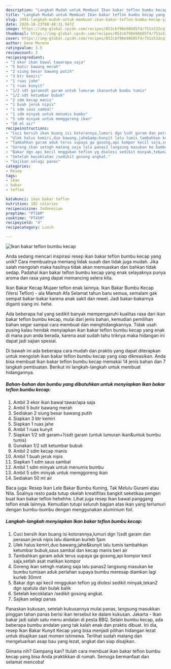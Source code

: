 ```yaml
---
description: "Langkah Mudah untuk Membuat Ikan bakar teflon bumbu kecap yang Lezat Sekali"
title: "Langkah Mudah untuk Membuat Ikan bakar teflon bumbu kecap yang Lezat Sekali"
slug: 2491-langkah-mudah-untuk-membuat-ikan-bakar-teflon-bumbu-kecap-yang-lezat-sekali
date: 2020-10-23T08:48:31.947Z
image: https://img-global.cpcdn.com/recipes/053cbf98e98685f4/751x532cq70/ikan-bakar-teflon-bumbu-kecap-foto-resep-utama.jpg
thumbnail: https://img-global.cpcdn.com/recipes/053cbf98e98685f4/751x532cq70/ikan-bakar-teflon-bumbu-kecap-foto-resep-utama.jpg
cover: https://img-global.cpcdn.com/recipes/053cbf98e98685f4/751x532cq70/ikan-bakar-teflon-bumbu-kecap-foto-resep-utama.jpg
author: Gene Moreno
ratingvalue: 3.5
reviewcount: 3
recipeingredient:
- "3 ekor ikan bawal tawarapa saja"
- "5 butir bawang merah"
- "2 siung besar bawang putih"
- "3 btr kemiri"
- "1 ruas jahe"
- "1 ruas kunyit"
- "1/2 sdt garamsdt garam untuk lumuran ikanuntuk bumbu tumis"
- "1/2 sdt ketumbar bubuk"
- "2 sdm kecap manis"
- "1 buah jeruk nipis"
- "1 sdm saus sambal"
- "1 sdm minyak untuk menumis bumbu"
- "5 sdm minyak untuk memggoreng ikan"
- "50 ml air"
recipeinstructions:
- "Cuci bersih ikan buang isi kotorannya,lumuri dgn ½sdt garam dan perasan jeruk nipis lalu diamkan kurleb 1jam"
- "Ulek halus kemiri,duo bawang,jahe&amp;kunyit lalu tumis tambahkan ketumbar bubuk,saus sambal dan kecap manis beri air"
- "Tambahkan garam aduk terus supaya ga gosong,api kompor kecil saja,setlah asat matikan kompor"
- "Goreng ikan setngh matang saja lalu panas2 langsung masukan ke bumbu tumisan aduk perlahan supaya bumbu meresap diamkan lagi kurleb 30mnt"
- "Bakar dgn api kecil mnggukan teflon yg diolesi sedikit minyak,tekan2 dgn spatula dan bulak balik"
- "Setelah kecoklatan /sedikit gosong angkat."
- "Sajikan selagi panas"
categories:
- Resep
tags:
- ikan
- bakar
- teflon

katakunci: ikan bakar teflon 
nutrition: 102 calories
recipecuisine: Indonesian
preptime: "PT16M"
cooktime: "PT45M"
recipeyield: "4"
recipecategory: Lunch

---
```



![Ikan bakar teflon bumbu kecap](https://img-global.cpcdn.com/recipes/053cbf98e98685f4/751x532cq70/ikan-bakar-teflon-bumbu-kecap-foto-resep-utama.jpg)

Anda sedang mencari inspirasi resep ikan bakar teflon bumbu kecap yang unik? Cara membuatnya memang tidak susah dan tidak juga mudah. Jika salah mengolah maka hasilnya tidak akan memuaskan dan bahkan tidak sedap. Padahal ikan bakar teflon bumbu kecap yang enak selayaknya punya aroma dan rasa yang dapat memancing selera kita.

Ikan Bakar Kecap Mujaer teflon enak lainnya. Ikan Bakar Bumbu Kecap (Versi Teflon) - ala Mamah Afa Selamat tahun baru semua, semalam gak sempat bakar-bakar karena anak sakit dan rewel. Jadi bakar-bakarnya diganti siang ini. hehe.

Ada beberapa hal yang sedikit banyak mempengaruhi kualitas rasa dari ikan bakar teflon bumbu kecap, mulai dari jenis bahan, kemudian pemilihan bahan segar sampai cara membuat dan menghidangkannya. Tidak usah pusing kalau hendak menyiapkan ikan bakar teflon bumbu kecap yang enak di mana pun anda berada, karena asal sudah tahu triknya maka hidangan ini dapat jadi sajian spesial.


Di bawah ini ada beberapa cara mudah dan praktis yang dapat diterapkan untuk mengolah ikan bakar teflon bumbu kecap yang siap dikreasikan. Anda bisa membuat Ikan bakar teflon bumbu kecap memakai 14 jenis bahan dan 7 langkah pembuatan. Berikut ini langkah-langkah untuk membuat hidangannya.

<!--inarticleads1-->

##### Bahan-bahan dan bumbu yang dibutuhkan untuk menyiapkan Ikan bakar teflon bumbu kecap:

1. Ambil 3 ekor ikan bawal tawar/apa saja
1. Ambil 5 butir bawang merah
1. Sediakan 2 siung besar bawang putih
1. Siapkan 3 btr kemiri
1. Siapkan 1 ruas jahe
1. Ambil 1 ruas kunyit
1. Siapkan 1/2 sdt garam+½sdt garam (untuk lumuran ikan&amp;untuk bumbu tumis)
1. Gunakan 1/2 sdt ketumbar bubuk
1. Ambil 2 sdm kecap manis
1. Ambil 1 buah jeruk nipis
1. Siapkan 1 sdm saus sambal
1. Ambil 1 sdm minyak untuk menumis bumbu
1. Ambil 5 sdm minyak untuk memggoreng ikan
1. Sediakan 50 ml air


Baca juga: Resep Ikan Lele Bakar Bumbu Kuning, Tak Melulu Gurami atau Nila. Soalnya resto pada tutup okelah kreatifitas bangkit seketikaa pengen buat ikan bakar teflon hehehhe. Lihat juga resep Ikan bawal panggang teflon enak lainnya. Kemudian tutupi seluruh bagian atas ikan yang terlumuri dengan bumbu-bumbu dengan menggunakan aluminium foil. 

<!--inarticleads2-->

##### Langkah-langkah menyiapkan Ikan bakar teflon bumbu kecap:

1. Cuci bersih ikan buang isi kotorannya,lumuri dgn ½sdt garam dan perasan jeruk nipis lalu diamkan kurleb 1jam
1. Ulek halus kemiri,duo bawang,jahe&amp;kunyit lalu tumis tambahkan ketumbar bubuk,saus sambal dan kecap manis beri air
1. Tambahkan garam aduk terus supaya ga gosong,api kompor kecil saja,setlah asat matikan kompor
1. Goreng ikan setngh matang saja lalu panas2 langsung masukan ke bumbu tumisan aduk perlahan supaya bumbu meresap diamkan lagi kurleb 30mnt
1. Bakar dgn api kecil mnggukan teflon yg diolesi sedikit minyak,tekan2 dgn spatula dan bulak balik
1. Setelah kecoklatan /sedikit gosong angkat.
1. Sajikan selagi panas


Panaskan kukusan, setelah kukusannya mulai panas, langsung masukkan pinggan tahan panas berisi ikan tersebut ke dalam kukusan. Jakarta - Ikan bakar jadi salah satu menu andalan di pesta BBQ. Selain bumbu kecap, ada beberapa bumbu andalan yang tak kalah enak dan praktis dibuat. Ini dia, resep Ikan Bakar Kunyit Kecap yang bisa menjadi pilihan hidangan lezat untuk disajikan saat momen istimewa. Terlihat sudah matang dan mengeluarkan asap bau yang lezat, angkat dan siap disajikan. 

Gimana nih? Gampang kan? Itulah cara membuat ikan bakar teflon bumbu kecap yang bisa Anda praktikkan di rumah. Semoga bermanfaat dan selamat mencoba!
